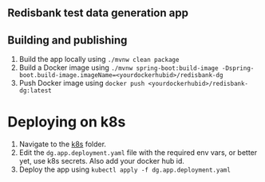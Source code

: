 ## Redisbank test data generation app

## Building and publishing

1. Build the app locally using `./mvnw clean package`
1. Build a Docker image using `./mvnw spring-boot:build-image -Dspring-boot.build-image.imageName=<yourdockerhubid>/redisbank-dg`
1. Push Docker image using `docker push <yourdockerhubid>/redisbank-dg:latest`

# Deploying on k8s

1. Navigate to the [k8s](k8s) folder.
1. Edit the `dg.app.deployment.yaml` file with the required env vars, or better yet, use k8s secrets. Also add your docker hub id.
1. Deploy the app using `kubectl apply -f dg.app.deployment.yaml`